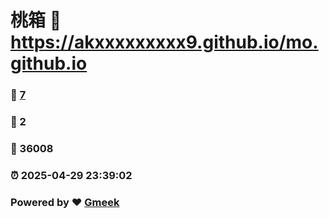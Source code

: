 # 桃箱 :link: https://akxxxxxxxxx9.github.io/mo.github.io 
### :page_facing_up: [7](https://akxxxxxxxxx9.github.io/mo.github.io/tag.html) 
### :speech_balloon: 2 
### :hibiscus: 36008 
### :alarm_clock: 2025-04-29 23:39:02 
### Powered by :heart: [Gmeek](https://github.com/Meekdai/Gmeek)
